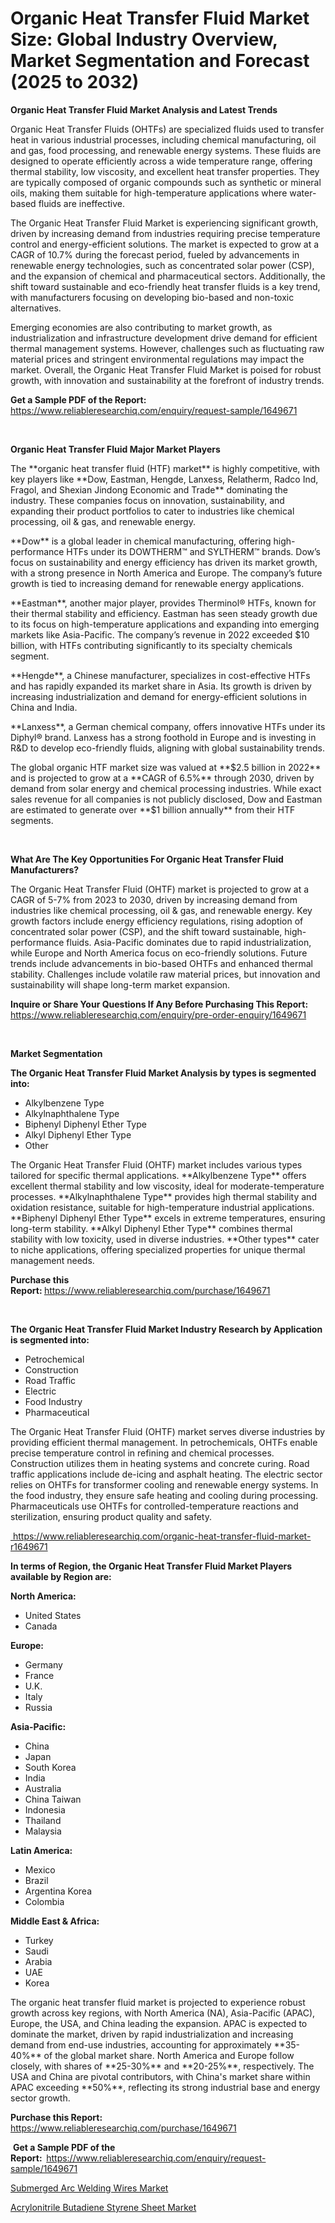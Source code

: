 <p><h1>Organic Heat Transfer Fluid Market Size: Global Industry Overview, Market Segmentation and Forecast (2025 to 2032)</h1></p><p><strong>Organic Heat Transfer Fluid Market Analysis and Latest Trends</strong></p>
<p><p>Organic Heat Transfer Fluids (OHTFs) are specialized fluids used to transfer heat in various industrial processes, including chemical manufacturing, oil and gas, food processing, and renewable energy systems. These fluids are designed to operate efficiently across a wide temperature range, offering thermal stability, low viscosity, and excellent heat transfer properties. They are typically composed of organic compounds such as synthetic or mineral oils, making them suitable for high-temperature applications where water-based fluids are ineffective.</p><p>The Organic Heat Transfer Fluid Market is experiencing significant growth, driven by increasing demand from industries requiring precise temperature control and energy-efficient solutions. The market is expected to grow at a CAGR of 10.7% during the forecast period, fueled by advancements in renewable energy technologies, such as concentrated solar power (CSP), and the expansion of chemical and pharmaceutical sectors. Additionally, the shift toward sustainable and eco-friendly heat transfer fluids is a key trend, with manufacturers focusing on developing bio-based and non-toxic alternatives.</p><p>Emerging economies are also contributing to market growth, as industrialization and infrastructure development drive demand for efficient thermal management systems. However, challenges such as fluctuating raw material prices and stringent environmental regulations may impact the market. Overall, the Organic Heat Transfer Fluid Market is poised for robust growth, with innovation and sustainability at the forefront of industry trends.</p></p>
<p><strong>Get a Sample PDF of the Report:&nbsp;</strong> <a href="https://www.reliableresearchiq.com/enquiry/request-sample/1649671?utm_campaign=1102&utm_medium=2&utm_source=Github&utm_content=ia&utm_term=27012025&utm_id=organic-heat-transfer-fluid">https://www.reliableresearchiq.com/enquiry/request-sample/1649671</a></p>
<p>&nbsp;</p>
<p><strong>Organic Heat Transfer Fluid Major Market Players</strong></p>
<p><p>The **organic heat transfer fluid (HTF) market** is highly competitive, with key players like **Dow, Eastman, Hengde, Lanxess, Relatherm, Radco Ind, Fragol, and Shexian Jindong Economic and Trade** dominating the industry. These companies focus on innovation, sustainability, and expanding their product portfolios to cater to industries like chemical processing, oil & gas, and renewable energy.</p><p>**Dow** is a global leader in chemical manufacturing, offering high-performance HTFs under its DOWTHERM™ and SYLTHERM™ brands. Dow’s focus on sustainability and energy efficiency has driven its market growth, with a strong presence in North America and Europe. The company’s future growth is tied to increasing demand for renewable energy applications.</p><p>**Eastman**, another major player, provides Therminol® HTFs, known for their thermal stability and efficiency. Eastman has seen steady growth due to its focus on high-temperature applications and expanding into emerging markets like Asia-Pacific. The company’s revenue in 2022 exceeded $10 billion, with HTFs contributing significantly to its specialty chemicals segment.</p><p>**Hengde**, a Chinese manufacturer, specializes in cost-effective HTFs and has rapidly expanded its market share in Asia. Its growth is driven by increasing industrialization and demand for energy-efficient solutions in China and India.</p><p>**Lanxess**, a German chemical company, offers innovative HTFs under its Diphyl® brand. Lanxess has a strong foothold in Europe and is investing in R&D to develop eco-friendly fluids, aligning with global sustainability trends.</p><p>The global organic HTF market size was valued at **$2.5 billion in 2022** and is projected to grow at a **CAGR of 6.5%** through 2030, driven by demand from solar energy and chemical processing industries. While exact sales revenue for all companies is not publicly disclosed, Dow and Eastman are estimated to generate over **$1 billion annually** from their HTF segments.</p></p>
<p>&nbsp;</p>
<p><strong>What Are The Key Opportunities For Organic Heat Transfer Fluid Manufacturers?</strong></p>
<p><p>The Organic Heat Transfer Fluid (OHTF) market is projected to grow at a CAGR of 5-7% from 2023 to 2030, driven by increasing demand from industries like chemical processing, oil & gas, and renewable energy. Key growth factors include energy efficiency regulations, rising adoption of concentrated solar power (CSP), and the shift toward sustainable, high-performance fluids. Asia-Pacific dominates due to rapid industrialization, while Europe and North America focus on eco-friendly solutions. Future trends include advancements in bio-based OHTFs and enhanced thermal stability. Challenges include volatile raw material prices, but innovation and sustainability will shape long-term market expansion.</p></p>
<p><strong>Inquire or Share Your Questions If Any Before Purchasing This Report:</strong> <a href="https://www.reliableresearchiq.com/enquiry/pre-order-enquiry/1649671?utm_campaign=1102&utm_medium=2&utm_source=Github&utm_content=ia&utm_term=27012025&utm_id=organic-heat-transfer-fluid">https://www.reliableresearchiq.com/enquiry/pre-order-enquiry/1649671</a></p>
<p>&nbsp;</p>
<p><strong>Market Segmentation</strong></p>
<p><strong>The Organic Heat Transfer Fluid Market Analysis by types is segmented into:</strong></p>
<p><ul><li>Alkylbenzene Type</li><li>Alkylnaphthalene Type</li><li>Biphenyl Diphenyl Ether Type</li><li>Alkyl Diphenyl Ether Type</li><li>Other</li></ul></p>
<p><p>The Organic Heat Transfer Fluid (OHTF) market includes various types tailored for specific thermal applications. **Alkylbenzene Type** offers excellent thermal stability and low viscosity, ideal for moderate-temperature processes. **Alkylnaphthalene Type** provides high thermal stability and oxidation resistance, suitable for high-temperature industrial applications. **Biphenyl Diphenyl Ether Type** excels in extreme temperatures, ensuring long-term stability. **Alkyl Diphenyl Ether Type** combines thermal stability with low toxicity, used in diverse industries. **Other types** cater to niche applications, offering specialized properties for unique thermal management needs.</p></p>
<p><strong>Purchase this Report:&nbsp;</strong><a href="https://www.reliableresearchiq.com/purchase/1649671?utm_campaign=1102&utm_medium=2&utm_source=Github&utm_content=ia&utm_term=27012025&utm_id=organic-heat-transfer-fluid">https://www.reliableresearchiq.com/purchase/1649671</a></p>
<p>&nbsp;</p>
<p><strong>The Organic Heat Transfer Fluid Market Industry Research by Application is segmented into:</strong></p>
<p><ul><li>Petrochemical</li><li>Construction</li><li>Road Traffic</li><li>Electric</li><li>Food Industry</li><li>Pharmaceutical</li></ul></p>
<p><p>The Organic Heat Transfer Fluid (OHTF) market serves diverse industries by providing efficient thermal management. In petrochemicals, OHTFs enable precise temperature control in refining and chemical processes. Construction utilizes them in heating systems and concrete curing. Road traffic applications include de-icing and asphalt heating. The electric sector relies on OHTFs for transformer cooling and renewable energy systems. In the food industry, they ensure safe heating and cooling during processing. Pharmaceuticals use OHTFs for controlled-temperature reactions and sterilization, ensuring product quality and safety.</p></p>
<p><a href="https://www.reliableresearchiq.com/organic-heat-transfer-fluid-market-r1649671?utm_campaign=1102&utm_medium=2&utm_source=Github&utm_content=ia&utm_term=27012025&utm_id=organic-heat-transfer-fluid">&nbsp;https://www.reliableresearchiq.com/organic-heat-transfer-fluid-market-r1649671</a></p>
<p><strong>In terms of Region, the Organic Heat Transfer Fluid Market Players available by Region are:</strong></p>
<p>
    <p> <strong> North America: </strong>
        <ul>
            <li>United States</li>
            <li>Canada</li>
        </ul>
        </p> 
    <p> <strong> Europe: </strong>
        <ul>
            <li>Germany</li>
            <li>France</li>
            <li>U.K.</li>
            <li>Italy</li>
            <li>Russia</li>
        </ul>
        </p> 
    <p> <strong> Asia-Pacific: </strong>
        <ul>
            <li>China</li>
            <li>Japan</li>
            <li>South Korea</li>
            <li>India</li>
            <li>Australia</li>
            <li>China Taiwan</li>
            <li>Indonesia</li>
            <li>Thailand</li>
            <li>Malaysia</li>
        </ul>
        </p> 
    <p> <strong> Latin America: </strong>
        <ul>
            <li>Mexico</li>
            <li>Brazil</li>
            <li>Argentina Korea</li>
            <li>Colombia</li>
        </ul>
        </p> 
    <p> <strong> Middle East & Africa: </strong>
        <ul>
            <li>Turkey</li>
            <li>Saudi</li>
            <li>Arabia</li>
            <li>UAE</li>
            <li>Korea</li>
        </ul>
    </p>
    </p>
<p><p>The organic heat transfer fluid market is projected to experience robust growth across key regions, with North America (NA), Asia-Pacific (APAC), Europe, the USA, and China leading the expansion. APAC is expected to dominate the market, driven by rapid industrialization and increasing demand from end-use industries, accounting for approximately **35-40%** of the global market share. North America and Europe follow closely, with shares of **25-30%** and **20-25%**, respectively. The USA and China are pivotal contributors, with China's market share within APAC exceeding **50%**, reflecting its strong industrial base and energy sector growth.</p></p>
<p><strong>Purchase this Report: </strong><a href="https://www.reliableresearchiq.com/purchase/1649671?utm_campaign=1102&utm_medium=2&utm_source=Github&utm_content=ia&utm_term=27012025&utm_id=organic-heat-transfer-fluid">https://www.reliableresearchiq.com/purchase/1649671</a></p>
<p>&nbsp;<strong>Get a Sample PDF of the Report:&nbsp;&nbsp;</strong><a href="https://www.reliableresearchiq.com/enquiry/request-sample/1649671?utm_campaign=1102&utm_medium=2&utm_source=Github&utm_content=ia&utm_term=27012025&utm_id=organic-heat-transfer-fluid">https://www.reliableresearchiq.com/enquiry/request-sample/1649671</a></p>
<p><strong></strong></p>
<p><p><a href="https://github.com/arionmp/Market-Research-Report-List-5/blob/main/submerged-arc-welding-wires-market.md?utm_campaign=1102&utm_medium=2&utm_source=Github&utm_content=ia&utm_term=27012025&utm_id=organic-heat-transfer-fluid">Submerged Arc Welding Wires Market</a></p><p><a href="https://github.com/zurubting/Market-Research-Report-List-1/blob/main/acrylonitrile-butadiene-styrene-sheet-market.md?utm_campaign=1102&utm_medium=2&utm_source=Github&utm_content=ia&utm_term=27012025&utm_id=organic-heat-transfer-fluid">Acrylonitrile Butadiene Styrene Sheet Market</a></p></p>